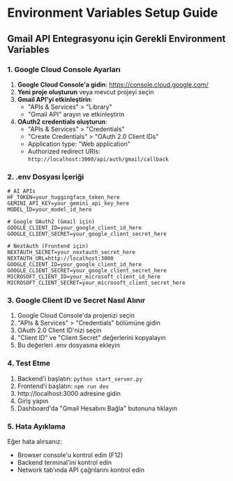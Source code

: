 # Environment Variables Setup Guide

## Gmail API Entegrasyonu için Gerekli Environment Variables

### 1. Google Cloud Console Ayarları

1. **Google Cloud Console'a gidin**: https://console.cloud.google.com/
2. **Yeni proje oluşturun** veya mevcut projeyi seçin
3. **Gmail API'yi etkinleştirin**:
   - "APIs & Services" > "Library"
   - "Gmail API" arayın ve etkinleştirin
4. **OAuth2 credentials oluşturun**:
   - "APIs & Services" > "Credentials"
   - "Create Credentials" > "OAuth 2.0 Client IDs"
   - Application type: "Web application"
   - Authorized redirect URIs: `http://localhost:3000/api/auth/gmail/callback`

### 2. .env Dosyası İçeriği

```env
# AI APIs
HF_TOKEN=your_huggingface_token_here
GEMINI_API_KEY=your_gemini_api_key_here
MODEL_ID=your_model_id_here

# Google OAuth2 (Gmail için)
GOOGLE_CLIENT_ID=your_google_client_id_here
GOOGLE_CLIENT_SECRET=your_google_client_secret_here

# NextAuth (Frontend için)
NEXTAUTH_SECRET=your_nextauth_secret_here
NEXTAUTH_URL=http://localhost:3000
GOOGLE_CLIENT_ID=your_google_client_id_here
GOOGLE_CLIENT_SECRET=your_google_client_secret_here
MICROSOFT_CLIENT_ID=your_microsoft_client_id_here
MICROSOFT_CLIENT_SECRET=your_microsoft_client_secret_here
```

### 3. Google Client ID ve Secret Nasıl Alınır

1. Google Cloud Console'da projenizi seçin
2. "APIs & Services" > "Credentials" bölümüne gidin
3. OAuth 2.0 Client ID'nizi seçin
4. "Client ID" ve "Client Secret" değerlerini kopyalayın
5. Bu değerleri .env dosyasına ekleyin

### 4. Test Etme

1. Backend'i başlatın: `python start_server.py`
2. Frontend'i başlatın: `npm run dev`
3. http://localhost:3000 adresine gidin
4. Giriş yapın
5. Dashboard'da "Gmail Hesabını Bağla" butonuna tıklayın

### 5. Hata Ayıklama

Eğer hata alırsanız:
- Browser console'u kontrol edin (F12)
- Backend terminal'ini kontrol edin
- Network tab'ında API çağrılarını kontrol edin 